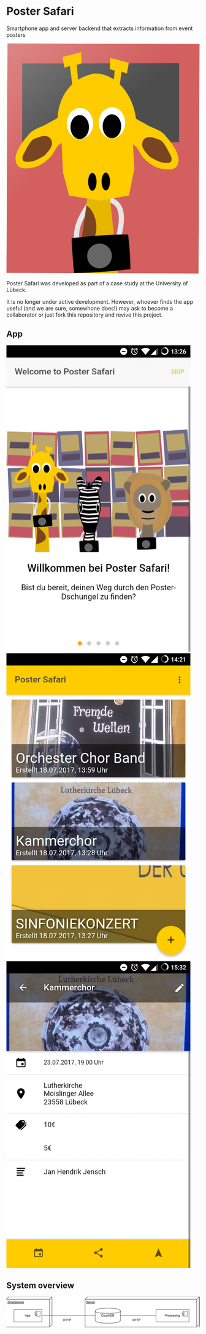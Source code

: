 # Poster Safari

Smartphone app and server backend that extracts information from event posters

![Logo](./images/logo.png)

Poster Safari was developed as part of a case study at the University of Lübeck.

It is no longer under active development. 
However, whoever finds the app useful (and we are sure, somewhone does!) may ask to become a collaborator or just fork this repository and revive this project.

## App

![Logo](./images/app_screen_welcome.png)
![Logo](./images/app_screen_home.png)
![Logo](./images/app_screen_details.png)

## System overview 

![System overview](./images/systemoverview.png)


